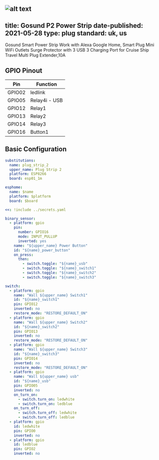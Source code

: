 ![alt text](https://images-na.ssl-images-amazon.com/images/I/51lDoX42PVL._AC_SL1500_.jpg "Gosund P2 Power Strip")
---
title: Gosund P2 Power Strip
date-published: 2021-05-28
type: plug
standard: uk, us
---
Gosund Smart Power Strip Work with Alexa Google Home, Smart Plug Mini WiFi Outlets Surge Protector with 3 USB 3 Charging Port for Cruise Ship Travel Multi Plug Extender,10A

## GPIO Pinout

| Pin    | Function             |
| ------ | -------------------- |
| GPIO02 | ledlink |
| GPIO05 | Relay4i - USB |
| GPIO12 | Relay1|
| GPIO13 | Relay2|
| GPIO14 | Relay3|
| GPIO16 | Button1|

## Basic Configuration

```yaml
substitutions:
  name: plug_strip_2
  upper_name: Plug Strip 2
  platform: ESP8266
  board: esp01_1m

esphome:
  name: $name
  platform: $platform
  board: $board

<<: !include ../secrets.yaml

binary_sensor:
  - platform: gpio
    pin:
      number: GPIO16
      mode: INPUT_PULLUP
      inverted: yes
    name: "${upper_name} Power Button"
    id: "${name}_power_button"
    on_press:
      then:
        - switch.toggle: "${name}_usb"
        - switch.toggle: "${name}_switch1"
        - switch.toggle: "${name}_switch2"
        - switch.toggle: "${name}_switch3"

switch:
  - platform: gpio
    name: "Wall ${upper_name} Switch1"
    id: "${name}_switch1"
    pin: GPIO12
    inverted: no
    restore_mode: "RESTORE_DEFAULT_ON"    
  - platform: gpio
    name: "Wall ${upper_name} Switch2"
    id: "${name}_switch2"
    pin: GPIO13
    inverted: no
    restore_mode: "RESTORE_DEFAULT_ON"    
  - platform: gpio
    name: "Wall ${upper_name} Switch3"
    id: "${name}_switch3"
    pin: GPIO14
    inverted: no
    restore_mode: "RESTORE_DEFAULT_ON"    
  - platform: gpio
    name: "Wall ${upper_name} usb"
    id: "${name}_usb"
    pin: GPIO05
    inverted: no
    on_turn_on:
      - switch.turn_on: ledwhite
      - switch.turn_on: ledblue
    on_turn_off:
      - switch.turn_off: ledwhite
      - switch.turn_off: ledblue
  - platform: gpio
    id: ledwhite
    pin: GPIO0
    inverted: no
  - platform: gpio
    id: ledblue
    pin: GPIO2
    inverted: no
```
